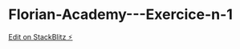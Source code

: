 # Florian-Academy---Exercice-n-1

[Edit on StackBlitz ⚡️](https://stackblitz.com/edit/web-platform-iigcyg)
